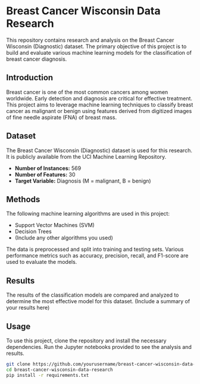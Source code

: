 # Breast Cancer Wisconsin Data Research

This repository contains research and analysis on the Breast Cancer Wisconsin (Diagnostic) dataset. The primary objective of this project is to build and evaluate various machine learning models for the classification of breast cancer diagnosis.


## Introduction
Breast cancer is one of the most common cancers among women worldwide. Early detection and diagnosis are critical for effective treatment. This project aims to leverage machine learning techniques to classify breast cancer as malignant or benign using features derived from digitized images of fine needle aspirate (FNA) of breast mass.

## Dataset
The Breast Cancer Wisconsin (Diagnostic) dataset is used for this research. It is publicly available from the UCI Machine Learning Repository.

- **Number of Instances:** 569
- **Number of Features:** 30
- **Target Variable:** Diagnosis (M = malignant, B = benign)

## Methods
The following machine learning algorithms are used in this project:
- Support Vector Machines (SVM)
- Decision Trees
- (Include any other algorithms you used)

The data is preprocessed and split into training and testing sets. Various performance metrics such as accuracy, precision, recall, and F1-score are used to evaluate the models.

## Results
The results of the classification models are compared and analyzed to determine the most effective model for this dataset. (Include a summary of your results here)

## Usage
To use this project, clone the repository and install the necessary dependencies. Run the Jupyter notebooks provided to see the analysis and results.

```sh
git clone https://github.com/yourusername/breast-cancer-wisconsin-data-research.git
cd breast-cancer-wisconsin-data-research
pip install -r requirements.txt
